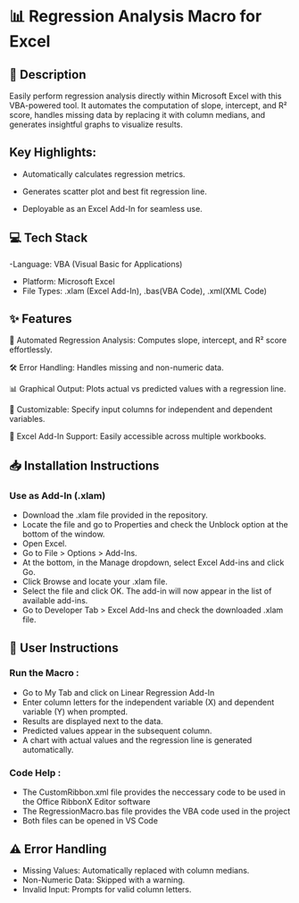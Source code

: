 # 📊 Regression Analysis Macro for Excel

## 📄 Description

Easily perform regression analysis directly within Microsoft Excel with this VBA-powered tool. It automates the computation of slope, intercept, and R² score, handles missing data by replacing it with column medians, and generates insightful graphs to visualize results.

## Key Highlights:

- Automatically calculates regression metrics.

- Generates scatter plot and best fit regression line.

- Deployable as an Excel Add-In for seamless use.

## 💻 Tech Stack

-Language: VBA (Visual Basic for Applications)
- Platform: Microsoft Excel
- File Types: .xlam (Excel Add-In), .bas(VBA Code), .xml(XML Code)

## ✨ Features

📐 Automated Regression Analysis: Computes slope, intercept, and R² score effortlessly.

🛠️ Error Handling: Handles missing and non-numeric data.

📊 Graphical Output: Plots actual vs predicted values with a regression line.

🔄 Customizable: Specify input columns for independent and dependent variables.

🚀 Excel Add-In Support: Easily accessible across multiple workbooks.

## 📥 Installation Instructions

### Use as Add-In (.xlam)
- Download the .xlam file provided in the repository.
- Locate the file and go to Properties and check the Unblock option at the bottom of the window.
- Open Excel.
- Go to File > Options > Add-Ins.
- At the bottom, in the Manage dropdown, select Excel Add-ins and click Go.
- Click Browse and locate your .xlam file.
- Select the file and click OK. The add-in will now appear in the list of available add-ins.
- Go to Developer Tab > Excel Add-Ins and check the downloaded .xlam file.

## 📖 User Instructions

### Run the Macro :
- Go to My Tab and click on Linear Regression Add-In
- Enter column letters for the independent variable (X) and dependent variable (Y) when prompted.
- Results are displayed next to the data.
- Predicted values appear in the subsequent column.
- A chart with actual values and the regression line is generated automatically.

### Code Help :
- The CustomRibbon.xml file provides the neccessary code to be used in the Office RibbonX Editor software
- The RegressionMacro.bas file provides the VBA code used in the project
- Both files can be opened in VS Code

## ⚠️ Error Handling

- Missing Values: Automatically replaced with column medians.
- Non-Numeric Data: Skipped with a warning.
- Invalid Input: Prompts for valid column letters.

